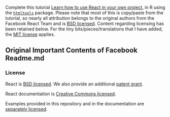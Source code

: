 Complete this tutorial [Learn how to use React in your own project.](http://facebook.github.io/react/docs/getting-started.html) in R using the [`htmltools`](https://github.com/rstudio/htmltools) package.  Please note that most of this is copy/paste from the tutorial, so nearly all attribution belongs to the original authors from the Facebook React Team and is [BSD licensed](./LICENSE).  Content regarding licensing has been retained below.  For the tiny bits/pieces/translations that I have added, the [MIT license](./LICENSE) applies.


## Original Important Contents of Facebook Readme.md
### License

React is [BSD licensed](https://github.com/facebook/react/blob/master/LICENSE). We also provide an additional [patent grant](https://github.com/facebook/react/blob/master/PATENTS).

React documentation is [Creative Commons licensed](https://github.com/facebook/react/blob/master/LICENSE-docs).

Examples provided in this repository and in the documentation are [separately licensed](https://github.com/facebook/react/blob/master/LICENSE-examples).

